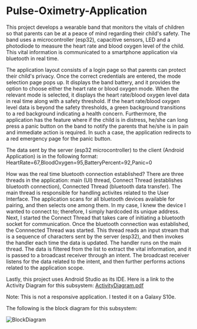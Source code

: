 # Pulse-Oximetry-Application

This project develops a wearable band that monitors the vitals of children so that parents can be at a peace of mind regarding their child's safety. The band uses a microcontroller (esp32), capacitive sensors, LED and a photodiode to measure the heart rate and blood oxygen level of the child. This vital information is communicated to a smartphone application via bluetooth in real time. 

The application layout consists of a login page so that parents can protect their child's privacy. Once the correct credentials are entered, the mode selection page pops up. It displays the band battery, and it provides the option to choose either the heart rate or blood oxygen mode. When the relevant mode is selected, it displays the heart rate/blood oxygen level data in real time along with a safety threshold. If the heart rate/blood oxygen level data is beyond the safety thresholds, a green background transitions to a red background indicating a health concern. Furthermore, the application has the feature where if the child is in distress, he/she can long press a panic button on the band to notify the parents that he/she is in pain and immediate action is required. In such a case, the application redirects to a red emergency page for the panic button.

The data sent by the server (esp32 microcontroller) to the client (Android Application) is in the following format: HeartRate=67,BloodOxygen=95,BatteryPercent=92,Panic=0

How was the real time bluetooth connection established?
There are three threads in the application: main (UI) thread, Connect Thread (establishes bluetooth connection), Connected Thread (bluetooth data transfer). The main thread is responsible for handling activites related to the User Interface. The application scans for all bluetooth devices available for pairing, and then selects one among them. In my case, I knew the device I wanted to connect to; therefore, I simply hardcoded its unique address. Next, I started the Connect Thread that takes care of initiating a bluetooth socket for communication. Once the bluetooth connection was established, the Connnected Thread was started. This thread reads an input stream that is a sequence of characters sent by the server (esp32), and then invokes the handler each time the data is updated. The handler runs on the main thread. The data is filtered from the list to extract the vital information, and it is passed to a broadcast receiver through an intent. The broadcast receiver listens for the data related to the intent, and then further performs actions related to the application scope. 

Lastly, this project uses Android Studio as its IDE. Here is a link to the Activity Diagram for this subsystem: [ActivityDiagram.pdf](https://github.com/bhattin82/Pulse-Oximetry-Application/files/9667815/ActivityDiagram.pdf)

Note: This is not a responsive application. I tested it on a Galaxy S10e.

The following is the block diagram for this subsystem:

![BlockDiagram](https://user-images.githubusercontent.com/70234008/192476162-cf210c5d-4390-44b8-95a5-a060190501e1.jpeg)





